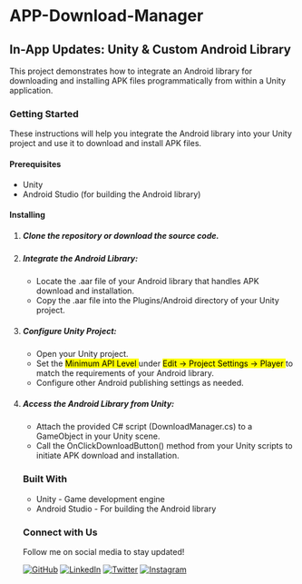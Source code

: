 # APP-Download-Manager

## In-App Updates: Unity & Custom Android Library
This project demonstrates how to integrate an Android library for downloading and installing APK files programmatically from within a Unity application.

### Getting Started
These instructions will help you integrate the Android library into your Unity project and use it to download and install APK files.

#### Prerequisites
<ul>
  <li>Unity</li>
  <li>Android Studio (for building the Android library)</li>
</ul>

#### Installing

<ol>
  <li><h5>Clone the repository or download the source code.</h5></li>
  <li><h5>Integrate the Android Library:</h5>
   <ul>
     <li>Locate the .aar file of your Android library that handles APK download and installation.</li>
     <li>Copy the .aar file into the Plugins/Android directory of your Unity project.</li>
   </ul>
  </li>
  <li><h5>Configure Unity Project:</h5>
   <ul>
     <li>Open your Unity project.</li>
     <li>Set the <mark> Minimum API Level </mark>  under <mark> Edit -> Project Settings -> Player </mark>  to match the requirements of your Android library.</li>
     <li>Configure other Android publishing settings as needed.</li>
   </ul>
  </li>
  <li><h5>Access the Android Library from Unity:</h5>
   <ul>
     <li>Attach the provided C# script (DownloadManager.cs) to a GameObject in your Unity scene.</li>
     <li>Call the OnClickDownloadButton() method from your Unity scripts to initiate APK download and installation.</li>
   </ul>
  </li>
</ul>

### Built With
<ul>
  <li>Unity - Game development engine</li>
  <li>Android Studio - For building the Android library</li>
</ul>

### Connect with Us

Follow me on social media to stay updated!

[![GitHub](https://img.shields.io/badge/GitHub-181717?style=flat-square&logo=github&logoColor=white)](https://github.com/ag-richa-13)
[![LinkedIn](https://img.shields.io/badge/LinkedIn-0077B5?style=flat-square&logo=linkedin&logoColor=white)](https://www.linkedin.com/in/ag-richa-13s/)
[![Twitter](https://img.shields.io/badge/Twitter-000000?style=flat-square&logo=x&logoColor=white)](https://x.com/IMRichaAgrawal)
[![Instagram](https://img.shields.io/badge/Instagram-E4405F?style=flat-square&logo=instagram&logoColor=white)](https://www.instagram.com/r.i._c_.h.a/)
